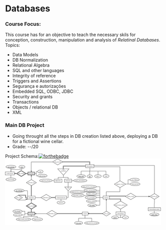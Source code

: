 # Databases

### Course Focus:
This course has for an objective to teach the necessary skils for conception, construction, manipulation and analysis of *Relatinal Databases*. Topics:
* Data Models
* DB Normalization
* Relational Algebra
* SQL and other languages
* Integrity of reference
* Triggers and Assertions
* Segurança e autorizações
* Embedded SQL, ODBC, JDBC
* Security and grants
* Transactions
* Objects / relational DB
* XML

### Main DB Project
* Going throught all the steps in DB creation listed above, deploying a DB for a fictional wine cellar.
* Grade: --/20

Project Schema:[![forthebadge](https://forthebadge.com/images/badges/made-with-crayons.svg)](https://forthebadge.com)
![Image](RS_Diagram.png)